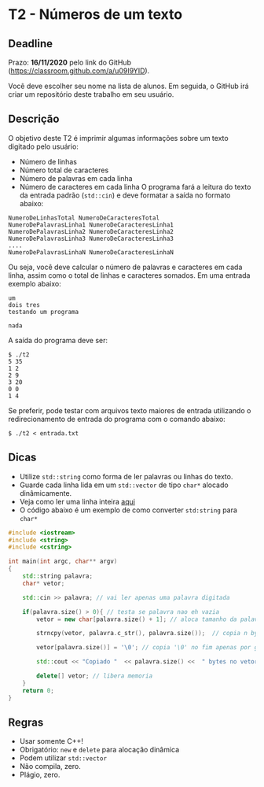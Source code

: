 
# T2 - Números de um texto

## Deadline

Prazo: **16/11/2020** pelo link do GitHub (https://classroom.github.com/a/u09I9YID).

Você deve escolher seu nome na lista de alunos. Em seguida, o GitHub irá criar um repositório deste trabalho em seu usuário.

## Descrição

O objetivo deste T2 é imprimir algumas informações sobre um texto digitado pelo usuário:
- Número de linhas
- Número total de caracteres
- Número de palavras em cada linha
- Número de caracteres em cada linha
O programa fará a leitura do texto da entrada padrão (`std::cin`) e deve formatar a saída no formato abaixo:
```
NumeroDeLinhasTotal NumeroDeCaracteresTotal
NumeroDePalavrasLinha1 NumeroDeCaracteresLinha1
NumeroDePalavrasLinha2 NumeroDeCaracteresLinha2
NumeroDePalavrasLinha3 NumeroDeCaracteresLinha3
....
NumeroDePalavrasLinhaN NumeroDeCaracteresLinhaN
```

Ou seja, você deve calcular o número de palavras e caracteres em cada linha, assim como o total de 
linhas e caracteres somados. Em uma entrada exemplo abaixo:
```
um
dois tres
testando um programa

nada
```
A saída do programa deve ser:
```
$ ./t2
5 35
1 2
2 9
3 20
0 0 
1 4
```
Se preferir, pode testar com arquivos texto maiores de entrada utilizando o redirecionamento de entrada do programa com o comando abaixo:
```
$ ./t2 < entrada.txt
```

## Dicas
- Utilize `std::string` como forma de ler palavras ou linhas do texto.
- Guarde cada linha lida em um `std::vector` de tipo `char*` alocado dinâmicamente.
- Veja como ler uma linha inteira [aqui](../..//aulas/introducao_cxx#entrada-e-saída)
- O código abaixo é um exemplo de como converter `std:string` para `char*`
```c++
#include <iostream>
#include <string>
#include <cstring>

int main(int argc, char** argv)
{
    std::string palavra;
    char* vetor;

    std::cin >> palavra; // vai ler apenas uma palavra digitada

    if(palavra.size() > 0){ // testa se palavra nao eh vazia
        vetor = new char[palavra.size() + 1]; // aloca tamanho da palavra mais 1 para `\0' no fim

        strncpy(vetor, palavra.c_str(), palavra.size());  // copia n bytes

        vetor[palavra.size()] = '\0'; // copia '\0' no fim apenas por garantia

        std::cout << "Copiado "  << palavra.size() <<  " bytes no vetor: " << vetor << std::endl;

        delete[] vetor; // libera memoria
    }
    return 0;
}
```

## Regras

- Usar somente C++!
- Obrigatório: `new` e `delete` para alocação dinâmica
- Podem utilizar `std::vector`
- Não compila, zero.
- Plágio, zero.